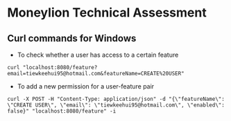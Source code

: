 # Moneylion Technical Assessment

## Curl commands for Windows
- To check whether a user has access to a certain feature
```
curl "localhost:8080/feature?email=tiewkeehui95@hotmail.com&featureName=CREATE%20USER"
```

- To add a new permission for a user-feature pair
```
curl -X POST -H "Content-Type: application/json" -d "{\"featureName\": \"CREATE USER\", \"email\": \"tiewkeehui95@hotmail.com\", \"enabled\": false}" "localhost:8080/feature" -i
```